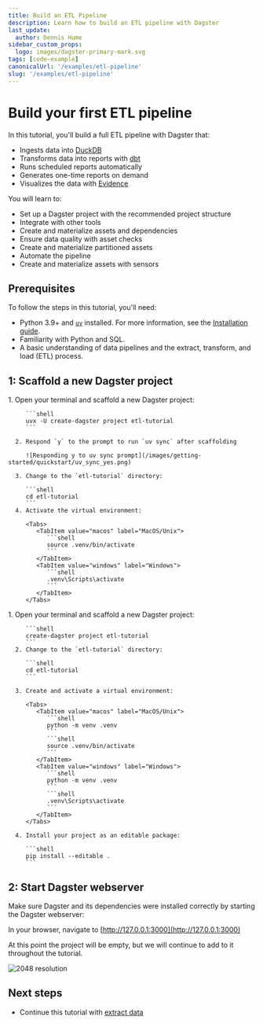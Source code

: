 ```yaml
---
title: Build an ETL Pipeline
description: Learn how to build an ETL pipeline with Dagster
last_update:
  author: Dennis Hume
sidebar_custom_props:
  logo: images/dagster-primary-mark.svg
tags: [code-example]
canonicalUrl: '/examples/etl-pipeline'
slug: '/examples/etl-pipeline'
---
```


# Build your first ETL pipeline

In this tutorial, you'll build a full ETL pipeline with Dagster that:

- Ingests data into [DuckDB](https://duckdb.org)
- Transforms data into reports with [dbt](https://www.getdbt.com)
- Runs scheduled reports automatically
- Generates one-time reports on demand
- Visualizes the data with [Evidence](https://evidence.dev/)

You will learn to:

- Set up a Dagster project with the recommended project structure
- Integrate with other tools
- Create and materialize assets and dependencies
- Ensure data quality with asset checks
- Create and materialize partitioned assets
- Automate the pipeline
- Create and materialize assets with sensors

## Prerequisites

To follow the steps in this tutorial, you'll need:

- Python 3.9+ and [`uv`](https://docs.astral.sh/uv) installed. For more information, see the [Installation guide](/getting-started/installation).
- Familiarity with Python and SQL.
- A basic understanding of data pipelines and the extract, transform, and load (ETL) process.

## 1: Scaffold a new Dagster project

<Tabs groupId="package-manager">
   <TabItem value="uv" label="uv">
      1. Open your terminal and scaffold a new Dagster project:

         ```shell
         uvx -U create-dagster project etl-tutorial
         ```

      2. Respond `y` to the prompt to run `uv sync` after scaffolding

         ![Responding y to uv sync prompt](/images/getting-started/quickstart/uv_sync_yes.png)

      3. Change to the `etl-tutorial` directory:

         ```shell
         cd etl-tutorial
         ```
      4. Activate the virtual environment:

         <Tabs>
            <TabItem value="macos" label="MacOS/Unix">
               ```shell
               source .venv/bin/activate
               ```
            </TabItem>
            <TabItem value="windows" label="Windows">
               ```shell
               .venv\Scripts\activate
               ```
            </TabItem>
         </Tabs>

   </TabItem>

   <TabItem value="pip" label="pip">
      1. Open your terminal and scaffold a new Dagster project:

         ```shell
         create-dagster project etl-tutorial
         ```
      2. Change to the `etl-tutorial` directory:

         ```shell
         cd etl-tutorial
         ```

      3. Create and activate a virtual environment:

         <Tabs>
            <TabItem value="macos" label="MacOS/Unix">
               ```shell
               python -m venv .venv
               ```
               ```shell
               source .venv/bin/activate
               ```
            </TabItem>
            <TabItem value="windows" label="Windows">
               ```shell
               python -m venv .venv
               ```
               ```shell
               .venv\Scripts\activate
               ```
            </TabItem>
         </Tabs>

      4. Install your project as an editable package:

         ```shell
         pip install --editable .
         ```

   </TabItem>
</Tabs>

## 2: Start Dagster webserver

Make sure Dagster and its dependencies were installed correctly by starting the Dagster webserver:

<CliInvocationExample contents="dg dev" />

In your browser, navigate to [http://127.0.0.1:3000](http://127.0.0.1:3000)

At this point the project will be empty, but we will continue to add to it throughout the tutorial.

![2048 resolution](/images/tutorial/etl-tutorial/empty-project.png)

## Next steps

- Continue this tutorial with [extract data](/examples/etl-pipeline/extract-data)
